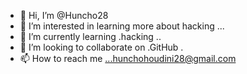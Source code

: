- 👋 Hi, I’m @Huncho28
- 👀 I’m interested in learning more about hacking ...
- 🌱 I’m currently learning .hacking ..
- 💞️ I’m looking to collaborate on .GitHub .
- 📫 How to reach me ...hunchohoudini28@gmail.com

<!---
Huncho28/Huncho28 is a ✨ special ✨ repository because its `README.md` (this file) appears on your GitHub profile.
You can click the Preview link to take a look at your changes.
--->
